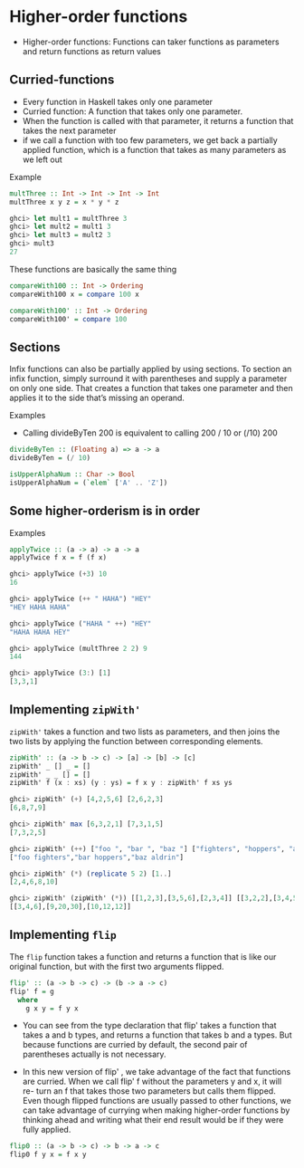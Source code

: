 # Higher-order functions

- Higher-order functions: Functions can taker functions as parameters and return functions as return values

## Curried-functions

- Every function in Haskell takes only one parameter
- Curried function: A function that takes only one parameter.
- When the function is called with that parameter, it returns a function that takes the next parameter
- if we call a function with too few parameters, we get back a partially applied function, which is a function that takes as many parameters as we left out

Example

```haskell
multThree :: Int -> Int -> Int -> Int
multThree x y z = x * y * z
```

```haskell
ghci> let mult1 = multThree 3
ghci> let mult2 = mult1 3
ghci> let mult3 = mult2 3
ghci> mult3
27
```

These functions are basically the same thing

```haskell
compareWith100 :: Int -> Ordering
compareWith100 x = compare 100 x

compareWith100' :: Int -> Ordering
compareWith100' = compare 100
```

## Sections

Infix functions can also be partially applied by using sections. To section an infix function, simply surround it with parentheses and supply a parameter on only one side. That creates a function that takes one parameter and then applies it to the side that’s missing an operand.

Examples

- Calling divideByTen 200 is equivalent
  to calling 200 / 10 or (/10) 200

```haskell
divideByTen :: (Floating a) => a -> a
divideByTen = (/ 10)
```

```haskell
isUpperAlphaNum :: Char -> Bool
isUpperAlphaNum = (`elem` ['A' .. 'Z'])
```

## Some higher-orderism is in order

Examples

```haskell
applyTwice :: (a -> a) -> a -> a
applyTwice f x = f (f x)
```

```haskell
ghci> applyTwice (+3) 10
16

ghci> applyTwice (++ " HAHA") "HEY"
"HEY HAHA HAHA"

ghci> applyTwice ("HAHA " ++) "HEY"
"HAHA HAHA HEY"

ghci> applyTwice (multThree 2 2) 9
144

ghci> applyTwice (3:) [1]
[3,3,1]
```

## Implementing `zipWith'`

`zipWith'` takes a function and two lists as parameters, and then joins the two
lists by applying the function between corresponding elements.

```haskell
zipWith' :: (a -> b -> c) -> [a] -> [b] -> [c]
zipWith' _ [] _ = []
zipWith' _ _ [] = []
zipWith' f (x : xs) (y : ys) = f x y : zipWith' f xs ys
```

```haskell
ghci> zipWith' (+) [4,2,5,6] [2,6,2,3]
[6,8,7,9]

ghci> zipWith' max [6,3,2,1] [7,3,1,5]
[7,3,2,5]

ghci> zipWith' (++) ["foo ", "bar ", "baz "] ["fighters", "hoppers", "aldrin"]
["foo fighters","bar hoppers","baz aldrin"]

ghci> zipWith' (*) (replicate 5 2) [1..]
[2,4,6,8,10]

ghci> zipWith' (zipWith' (*)) [[1,2,3],[3,5,6],[2,3,4]] [[3,2,2],[3,4,5],[5,4,3]]
[[3,4,6],[9,20,30],[10,12,12]]
```

## Implementing `flip`

The `flip` function takes a function and returns a function that is like our
original function, but with the first two arguments flipped.

```haskell
flip' :: (a -> b -> c) -> (b -> a -> c)
flip' f = g
  where
    g x y = f y x
```

- You can see from the type declaration that flip' takes a function that
  takes a and b types, and returns a function that takes b and a types. But
  because functions are curried by default, the second pair of parentheses
  actually is not necessary.

- In this new version of flip' , we take advantage of the fact that functions
  are curried. When we call flip' f without the parameters y and x, it will re-
  turn an f that takes those two parameters but calls them flipped.
  Even though flipped functions are usually passed to other functions,
  we can take advantage of currying when making higher-order functions by
  thinking ahead and writing what their end result would be if they were fully
  applied.

```haskell
flip0 :: (a -> b -> c) -> b -> a -> c
flip0 f y x = f x y
```

